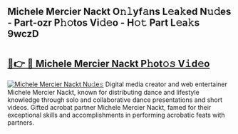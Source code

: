 ## Michele Mercier Nackt O𝚗𝚕yf𝚊ns L𝚎a𝚔ed N𝚞𝚍es - Part-ozr P𝚑𝚘tos Vi𝚍𝚎o - H𝚘𝚝 Part L𝚎a𝚔s 9wczD

# <h2><a href="http://kfeszr.oniu.top/?m=Michele+Mercier+Nackt">🔗👉 🔴 Michele Mercier Nackt P𝚑ot𝚘𝚜 V𝚒d𝚎o</a></h2>

[![Michele Mercier Nackt Nu𝚍e𝚜](https://i.imgur.com/0qMVB7G.gif)](http://kfeszr.oniu.top/?m=Michele+Mercier+Nackt)
Digital media creator and web entertainer Michele Mercier Nackt, known for distributing dance and lifestyle knowledge through solo and collaborative dance presentations and short videos. Gifted acrobat partner Michele Mercier Nackt, famed for their exceptional skills and accomplishments in performing acrobatic feats with partners.  
